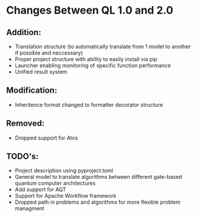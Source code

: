 # Changes Between QL 1.0 and 2.0

## Addition:
- Translation structure (to automatically translate from 1 model to another if possible and neccessary)
- Proper project structure with ability to easily install via pip
- Launcher enabling monitoring of specific function performance
- Unified result system

## Modification:
- Inheritence format changed to formatter decorator structure

## Removed:
- Dropped support for Atos

## TODO's:
- Project description using pyproject.toml
- General model to translate algorithms between different gate-based quantum computer architectures
- Add support for AQT
- Support for Apache Workflow framework
- Dropped path in problems and algorithms for more flexible problem managment